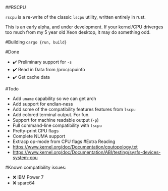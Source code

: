 ##RSCPU

`rscpu` is a re-write of the classic `lscpu` utility, written entirely in rust.

This is an early alpha, and under development. If your kernel/CPU driverges too much from my 5 year old Xeon desktop, it may do something odd.

#Building
`cargo {run, build}`

#Done
- ✔️ Preliminary support for `-s`
- ✔️ Read in Data from /proc/cpuinfo
- ✔️ Get cache data

#Todo
- Add `uname` capability so we can get arch
- Add support for endian-ness
- Add some of the compatibility features features from `lscpu`
- Add colored terminal output. For fun.
- Support for machine readable output (`-p`)
- Full command-line compatibility with `lscpu`
- Pretty-print CPU flags
- Complete NUMA support
- Extracp op-mode from CPU flags
#Extra Reading
- https://www.kernel.org/doc/Documentation/cputopology.txt
- https://www.kernel.org/doc/Documentation/ABI/testing/sysfs-devices-system-cpu

#Known compatibility issues:
- ❌ IBM Power 7
- ❌ sparc64

